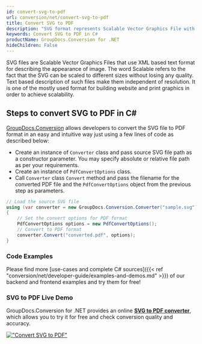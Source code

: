 ```yaml
---
id: convert-svg-to-pdf
url: conversion/net/convert-svg-to-pdf
title: Convert SVG to PDF
description: "SVG format represents Scalable Vector Graphics File with .svg extension. Learn how to convert SVG to PDF file programmatically in C# language using GroupDocs.Conversion for .NET library."
keywords: Convert SVG to PDF in C#
productName: GroupDocs.Conversion for .NET
hideChildren: False
---
```


SVG files are Scalable Vector Graphics Files that use XML based text format for describing the appearance of image. The word Scalable refers to the fact that the SVG can be scaled to different sizes without losing any quality. Text based description of such files make them independent of resolution. It is one of the mostly used format for building website and print graphics in order to achieve scalability.

## Steps to convert SVG to PDF in C#

[GroupDocs.Conversion](https://products.groupdocs.com/conversion/net) allows developers to convert the SVG file to PDF format in an easy and intuitive way just using a few lines of code as described below:

* Create an instance of `Converter` class and pass source SVG file path as a constructor parameter. You may specify absolute or relative file path as per your requirements. 
* Create an instance of `PdfConvertOptions` class.
* Call `Converter` class `Convert` method and pass the filename for the converted PDF file and the `PdfConvertOptions` object from the previous step as parameters.

```csharp
// Load the source SVG file
using (var converter = new GroupDocs.Conversion.Converter("sample.svg"))
{
    // Set the convert options for PDF format
    PdfConvertOptions options = new PdfConvertOptions();
    // Convert to PDF format
    converter.Convert("converted.pdf", options);
}
```

### Code Examples

Please find more [use-cases and complete C# sources]({{< ref "conversion/net/developer-guide/examples-and-demos.md" >}}) of our backend and frontend examples and try them for free!

### SVG to PDF Live Demo

GroupDocs.Conversion for .NET provides an online [**SVG to PDF converter**](https://products.groupdocs.app/conversion/svg-to-pdf), which allows you to try it for free and check conversion quality and accuracy.

[!["Convert SVG to PDF"](conversion/net/images/convert-svg-to-pdf.png)](https://products.groupdocs.app/conversion/svg-to-pdf)